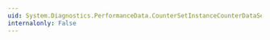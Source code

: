 ```yaml
---
uid: System.Diagnostics.PerformanceData.CounterSetInstanceCounterDataSet
internalonly: False
---
```

